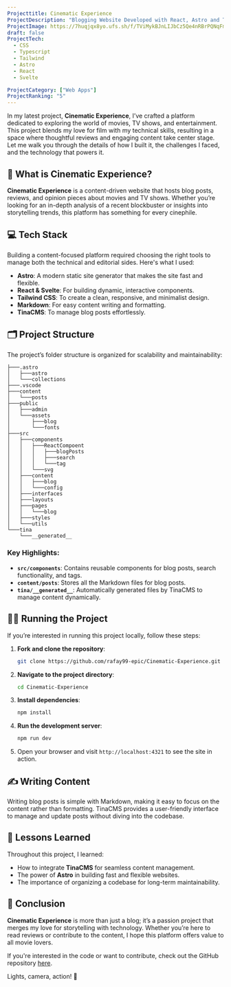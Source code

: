 ```yaml
---
Projecttitle: Cinematic Experience
ProjectDescription: "Blogging Website Developed with React, Astro and Tailwind"
ProjectImage: https://7huqjqx8yo.ufs.sh/f/TViMykBJnLIJbCz5Qe4nRBrPQNqFmsSdU0jLhDYMVTkJ4Z76
draft: false
ProjectTech:
  - CSS
  - Typescript
  - Tailwind
  - Astro
  - React
  - Svelte

ProjectCategory: ["Web Apps"]
ProjectRanking: "5"
---
```


In my latest project, **Cinematic Experience**, I’ve crafted a platform dedicated to exploring the world of movies, TV shows, and entertainment. This project blends my love for film with my technical skills, resulting in a space where thoughtful reviews and engaging content take center stage. Let me walk you through the details of how I built it, the challenges I faced, and the technology that powers it.

## 🎥 What is Cinematic Experience?

**Cinematic Experience** is a content-driven website that hosts blog posts, reviews, and opinion pieces about movies and TV shows. Whether you’re looking for an in-depth analysis of a recent blockbuster or insights into storytelling trends, this platform has something for every cinephile.

## 💻 Tech Stack

Building a content-focused platform required choosing the right tools to manage both the technical and editorial sides. Here's what I used:

- **Astro**: A modern static site generator that makes the site fast and flexible.
- **React & Svelte**: For building dynamic, interactive components.
- **Tailwind CSS**: To create a clean, responsive, and minimalist design.
- **Markdown**: For easy content writing and formatting.
- **TinaCMS**: To manage blog posts effortlessly.

## 🗂️ Project Structure

The project’s folder structure is organized for scalability and maintainability:

```
├───.astro
│   ├───astro
│   └───collections
├───.vscode
├───content
│   └───posts
├───public
│   ├───admin
│   └───assets
│       ├───blog
│       └───fonts
├───src
│   ├───components
│   │   ├───ReactCompoent
│   │   │   ├───blogPosts
│   │   │   ├───search
│   │   │   └───tag
│   │   └───svg
│   ├───content
│   │   ├───blog
│   │   └───config
│   ├───interfaces
│   ├───layouts
│   ├───pages
│   │   └───blog
│   ├───styles
│   └───utils
└───tina
    └───__generated__
```

### Key Highlights:

- **`src/components`**: Contains reusable components for blog posts, search functionality, and tags.
- **`content/posts`**: Stores all the Markdown files for blog posts.
- **`tina/__generated__`**: Automatically generated files by TinaCMS to manage content dynamically.

## 🏃‍♂️ Running the Project

If you’re interested in running this project locally, follow these steps:

1. **Fork and clone the repository**:
   ```bash
   git clone https://github.com/rafay99-epic/Cinematic-Experience.git
   ```
2. **Navigate to the project directory**:
   ```bash
   cd Cinematic-Experience
   ```
3. **Install dependencies**:
   ```bash
   npm install
   ```
4. **Run the development server**:
   ```bash
   npm run dev
   ```
5. Open your browser and visit `http://localhost:4321` to see the site in action.

## ✍️ Writing Content

Writing blog posts is simple with Markdown, making it easy to focus on the content rather than formatting. TinaCMS provides a user-friendly interface to manage and update posts without diving into the codebase.

## 🚀 Lessons Learned

Throughout this project, I learned:

- How to integrate **TinaCMS** for seamless content management.
- The power of **Astro** in building fast and flexible websites.
- The importance of organizing a codebase for long-term maintainability.

## 🌟 Conclusion

**Cinematic Experience** is more than just a blog; it’s a passion project that merges my love for storytelling with technology. Whether you’re here to read reviews or contribute to the content, I hope this platform offers value to all movie lovers.

If you're interested in the code or want to contribute, check out the GitHub repository [here](https://github.com/rafay99-epic/Cinematic-Experience).

Lights, camera, action! 🎥
